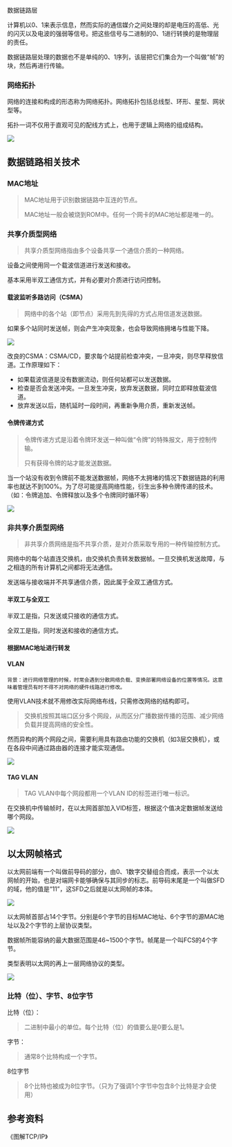 数据链路层

​		计算机以0、1来表示信息，然而实际的通信媒介之间处理的却是电压的高低、光的闪灭以及电波的强弱等信号。把这些信号与二进制的0、1进行转换的是物理层的责任。

​		数据链路层处理的数据也不是单纯的0、1序列，该层把它们集合为一个叫做“帧”的块，然后再进行传输。

### 网络拓扑

​		网络的连接和构成的形态称为网络拓扑。网络拓扑包括总线型、环形、星型、网状型等。

​		拓扑一词不仅用于直观可见的配线方式上，也用于逻辑上网络的组成结构。

![]([https://github.com/daqi17/AndroidBlog/blob/master/img/%E7%BD%91%E7%BB%9C/%E6%95%B0%E6%8D%AE%E9%93%BE%E8%B7%AF/%E7%BD%91%E7%BB%9C%E6%8B%93%E6%89%91.png](https://github.com/daqi17/AndroidBlog/blob/master/img/网络/数据链路/网络拓扑.png))

## 数据链路相关技术

### MAC地址

> MAC地址用于识别数据链路中互连的节点。
>
> MAC地址一般会被烧到ROM中。任何一个网卡的MAC地址都是唯一的。

### 共享介质型网络

> 共享介质型网络指由多个设备共享一个通信介质的一种网络。
>

设备之间使用同一个载波信道进行发送和接收。

基本采用半双工通信方式，并有必要对介质进行访问控制。

#### 载波监听多路访问（CSMA）

> 网络中的各个站（即节点）采用先到先得的方式占用信道发送数据。

​		如果多个站同时发送帧，则会产生冲突现象，也会导致网络拥堵与性能下降。

![]([https://github.com/daqi17/AndroidBlog/blob/master/img/%E7%BD%91%E7%BB%9C/%E6%95%B0%E6%8D%AE%E9%93%BE%E8%B7%AF/%E8%BD%BD%E6%B3%A2%E7%9B%91%E5%90%AC%E5%A4%9A%E8%B7%AF%E8%AE%BF%E9%97%AE.png](https://github.com/daqi17/AndroidBlog/blob/master/img/网络/数据链路/载波监听多路访问.png))

​		改良的CSMA：CSMA/CD，要求每个站提前检查冲突，一旦冲突，则尽早释放信道。工作原理如下：

* 如果载波信道是没有数据流动，则任何站都可以发送数据。
* 检查是否会发送冲突。一旦发生冲突，放弃发送数据，同时立即释放载波信道。
* 放弃发送以后，随机延时一段时间，再重新争用介质，重新发送帧。

#### 令牌传递方式

> 令牌传递方式是沿着令牌环发送一种叫做“令牌”的特殊报文，用于控制传输。
>
> 只有获得令牌的站才能发送数据。

​		当一个站没有收到令牌前不能发送数据帧，网络不太拥堵的情况下数据链路的利用率也就达不到100%。为了尽可能提高网络性能，衍生出多种令牌传递的技术。（如：令牌追加、令牌释放以及多个令牌同时循环等）

![](https://github.com/daqi17/AndroidBlog/blob/master/img/%E7%BD%91%E7%BB%9C/%E6%95%B0%E6%8D%AE%E9%93%BE%E8%B7%AF/%E4%BB%A4%E7%89%8C.png)

### 非共享介质型网络

> 非共享介质网络是指不共享介质，是对介质采取专用的一种传输控制方式。

网络中的每个站直连交换机，由交换机负责转发数据帧。一旦交换机发送故障，与之相连的所有计算机之间都将无法通信。

发送端与接收端并不共享通信介质，因此属于全双工通信方式。

#### 半双工与全双工

半双工是指，只发送或只接收的通信方式。

全双工是指，同时发送和接收的通信方式。

#### 根据MAC地址进行转发





#### VLAN

`背景：进行网络管理的时候，时常会遇到分散网络负载、变换部署网络设备的位置等情况。这意味着管理员有时不得不对网络的硬件线路进行修改。`

使用VLAN技术就不用修改实际网络布线，只需修改网络的结构即可。

> 交换机按照其端口区分多个网段，从而区分广播数据传播的范围、减少网络负载并提高网络的安全性。

然而异构的两个网段之间，需要利用具有路由功能的交换机（如3层交换机），或在各段中间通过路由器的连接才能实现通信。

![](https://github.com/daqi17/AndroidBlog/blob/master/img/%E7%BD%91%E7%BB%9C/%E6%95%B0%E6%8D%AE%E9%93%BE%E8%B7%AF/VLAN.png)

#### TAG VLAN

> TAG VLAN中每个网段都用一个VLAN ID的标签进行唯一标识。

在交换机中传输帧时，在以太网首部加入VID标签，根据这个值决定数据帧发送给哪个网段。

![](https://github.com/daqi17/AndroidBlog/blob/master/img/%E7%BD%91%E7%BB%9C/%E6%95%B0%E6%8D%AE%E9%93%BE%E8%B7%AF/VLAN2.png)

## 以太网帧格式

​		以太网前端有一个叫做前导码的部分，由0、1数字交替组合而成，表示一个以太网帧的开始，也是对端网卡能够确保与其同步的标志。前导码末尾是一个叫做SFD的域，他的值是“11”，这SFD之后就是以太网帧的本体。

![](https://github.com/daqi17/AndroidBlog/blob/master/img/%E7%BD%91%E7%BB%9C/%E6%95%B0%E6%8D%AE%E9%93%BE%E8%B7%AF/%E5%89%8D%E5%AF%BC%E7%A0%81.png)

​		以太网帧首部占14个字节。分别是6个字节的目标MAC地址、6个字节的源MAC地址以及2个字节的上层协议类型。

​		数据帧所能容纳的最大数据范围是46~1500个字节。帧尾是一个叫FCS的4个字节。

类型表明以太网的再上一层网络协议的类型。

![](https://github.com/daqi17/AndroidBlog/blob/master/img/%E7%BD%91%E7%BB%9C/%E6%95%B0%E6%8D%AE%E9%93%BE%E8%B7%AF/%E4%BB%A5%E5%A4%AA%E7%BD%91%E5%B8%A7%E6%A0%BC%E5%BC%8F.png)

### 比特（位）、字节、8位字节

比特（位）：

> 二进制中最小的单位。每个比特（位）的值要么是0要么是1。

字节：

>  通常8个比特构成一个字节。

8位字节

> 8个比特也被成为8位字节。（只为了强调1个字节中包含8个比特是才会使用）

## 参考资料

《图解TCP/IP》